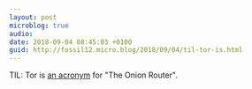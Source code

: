 ```yaml
---
layout: post
microblog: true
audio: 
date: 2018-09-04 08:45:03 +0100
guid: http://fossil12.micro.blog/2018/09/04/til-tor-is.html
---
```

TIL: Tor is [an acronym](https://en.wikipedia.org/wiki/Tor_(anonymity_network)) for "The Onion Router". 
